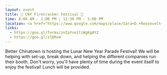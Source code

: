 ```yaml
---
layout: event
title: 🎉 CNY Firecracker Festival 🎉
time: 8:00 AM - 1:00 PM ; 12:30 PM - 5:00 PM
location: <a href="https://www.google.com/maps/place/Sara+D.+Roosevelt+Park/@40.7172308,-73.9958577,17z/data=!4m5!3m4!1s0x89c259864d8c4f5f:0x5f3f7c2ae67cbed0!8m2!3d40.7219959!4d-73.991652">Sarah D. Roosevelt Park</a>, Manhattan
links: 
  - https://goo.gl/forms/znZaYve1tiWgKgAY2
  - https://goo.gl/zlDRo4
---
```

Better Chinatown is hosting the Lunar New Year Parade Festival! We will be helping with set-up, break down, and helping the different companies run their booth. Don't worry, you'll have plenty of time during the event itself to enjoy the festival! Lunch will be provided. 
